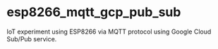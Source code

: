 # esp8266_mqtt_gcp_pub_sub
IoT experiment using ESP8266 via MQTT protocol using Google Cloud Sub/Pub service.
